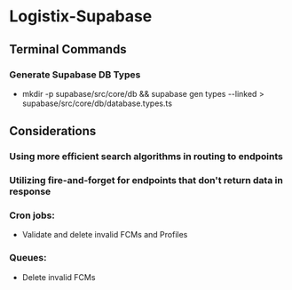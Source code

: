 # Logistix-Supabase

## Terminal Commands

### Generate Supabase DB Types
- mkdir -p supabase/src/core/db && supabase gen types --linked > supabase/src/core/db/database.types.ts

## Considerations

### Using more efficient search algorithms in routing to endpoints

### Utilizing fire-and-forget for endpoints that don't return data in response

### Cron jobs:
- Validate and delete invalid FCMs and Profiles

### Queues:
- Delete invalid FCMs
